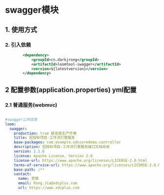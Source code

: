 # swagger模块

## 1. 使用方式
### 2. 引入依赖

```xml
        <dependency>
            <groupId>cn.darkjrong</groupId>
            <artifactId>loomtool-swagger</artifactId>
            <version>${latestversion}</version>
        </dependency>
```

## 2 配置参数(application.properties)  yml配置
### 2.1 普通服务(webmvc)
```yaml

#swagger公共信息
loom:
  swagger:
    production: true 是否是生产环境
    title: 招投标项目-工作流引擎服务
    base-packages: com.example.xdccoredemo.controller
    description: 招投标项目-工作流引擎服务接口文档系统
    version: 2.1.0
    license: Apache License, Version 2.0
    license-url: https://www.apache.org/licenses/LICENSE-2.0.html
    terms-of-service-url: https://www.apache.org/licenses/LICENSE-2.0.html
    base-path: /**
    contact:
      name: 贾荣
      email: Rong.Jia@xdcplus.com
      url: https://www.xdcplus.com

```


